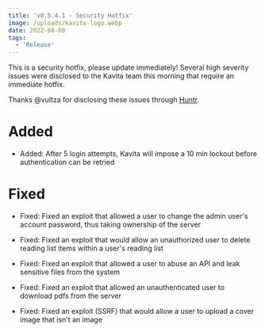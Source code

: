 ```yaml
---
title: 'v0.5.4.1 - Security Hotfix'
image: /uploads/kavita-logo.webp
date: 2022-08-08
tags:
  - 'Release'
---
```


This is a security hotfix, please update immediately! Several high severity issues were disclosed to the Kavita team this morning that require an immediate hotfix.



Thanks @vultza for disclosing these issues through [Huntr](https://huntr.dev/repos/kareadita/kavita/).



# Added

- Added: After 5 login attempts, Kavita will impose a 10 min lockout before authentication can be retried



# Fixed

- Fixed: Fixed an exploit that allowed a user to change the admin user's account password, thus taking ownership of the server

- Fixed: Fixed an exploit that would allow an unauthorized user to delete reading list items within a user's reading list 

- Fixed: Fixed an exploit that allowed a user to abuse an API and leak sensitive files from the system

- Fixed: Fixed an exploit that allowed an unauthenticated user to download pdfs from the server

- Fixed: Fixed an exploit (SSRF) that would allow a user to upload a cover image that isn't an image



